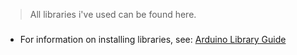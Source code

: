 > All libraries i've used can be found here.
### 
- For information on installing libraries, see: [Arduino Library Guide](http://www.arduino.cc/en/Guide/Libraries)
